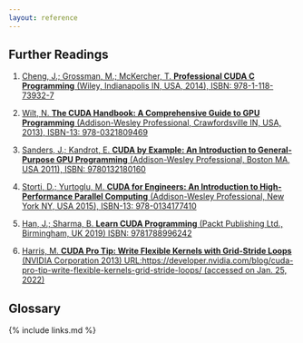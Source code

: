 ```yaml
---
layout: reference
---
```


## Further Readings

1. [Cheng, J.; Grossman, M.; McKercher, T. **Professional CUDA C Programming** (Wiley, Indianapolis IN, USA, 2014), ISBN: 978-1-118-73932-7](https://www.wiley.com/en-us/Professional+CUDA+C+Programming-p-9781118739327)

2. [Wilt, N. **The CUDA Handbook: A Comprehensive Guide to GPU Programming** (Addison-Wesley Professional, Crawfordsville IN, USA, 2013), ISBN-13: 978-0321809469](https://www.pearson.com/us/higher-education/program/Wilt-CUDA-Handbook-A-Comprehensive-Guide-to-GPU-Programming-The/PGM260208.html)

3. [Sanders, J.; Kandrot, E. **CUDA by Example: An Introduction to General-Purpose GPU Programming** (Addison-Wesley Professional, Boston MA, USA 2011), ISBN: 9780132180160](https://developer.nvidia.com/cuda-example)

4. [Storti, D.; Yurtoglu, M. **CUDA for Engineers: An Introduction to High-Performance Parallel Computing** (Addison-Wesley Professional, New York NY, USA 2015), ISBN-13: 978-0134177410](https://www.pearson.com/us/higher-education/program/Storti-CUDA-for-Engineers-An-Introduction-to-High-Performance-Parallel-Computing/PGM4858.html)

5. [Han, J.; Sharma, B. **Learn CUDA Programming** (Packt Publishing Ltd., Birmingham, UK 2019) ISBN: 9781788996242](https://www.packtpub.com/product/learn-cuda-programming/9781788996242)

6. [Harris, M. **CUDA Pro Tip: Write Flexible Kernels with Grid-Stride Loops** (NVIDIA Corporation 2013) URL:https://developer.nvidia.com/blog/cuda-pro-tip-write-flexible-kernels-grid-stride-loops/ (accessed on Jan. 25, 2022)](https://developer.nvidia.com/blog/cuda-pro-tip-write-flexible-kernels-grid-stride-loops)
   
## Glossary

{% include links.md %}
